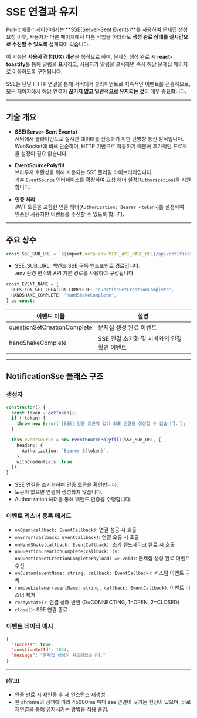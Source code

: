 # SSE 연결과 유지

Pull-it 애플리케이션에서는 **SSE(Server-Sent Events)**를 사용하여 문제집 생성 요청 이후, 사용자가 다른 페이지에서 다른 작업을 하더라도 **생성 완료 상태를 실시간으로 수신할 수 있도록** 설계되어 있습니다.

이 기능은 **사용자 경험(UX) 개선**을 목적으로 하며, 문제집 생성 완료 시 **react-toastify**를 통해 알림을 표시하고, 사용자가 알림을 클릭하면 즉시 해당 문제집 페이지로 이동하도록 구현됩니다.

SSE는 단일 HTTP 연결을 통해 서버에서 클라이언트로 지속적인 이벤트를 전송하므로, 모든 페이지에서 해당 연결이 **끊기지 않고 일관적으로 유지되는 것**이 매우 중요합니다.

---

## 기술 개요

- **SSE(Server-Sent Events)**  
  서버에서 클라이언트로 실시간 데이터를 전송하기 위한 단방향 통신 방식입니다.  
  WebSocket에 비해 단순하며, HTTP 기반으로 작동하기 때문에 추가적인 프로토콜 설정이 필요 없습니다.

- **EventSourcePolyfill**  
  브라우저 호환성을 위해 사용되는 SSE 폴리필 라이브러리입니다.  
  기본 `EventSource` 인터페이스를 확장하여 요청 헤더 설정(`Authorization`)을 지원합니다.

- **인증 처리**  
  JWT 토큰을 포함한 인증 헤더(`Authorization: Bearer <token>`)를 설정하여  
  인증된 사용자만 이벤트를 수신할 수 있도록 합니다.

---

## 주요 상수

```ts
const SSE_SUB_URL = `${import.meta.env.VITE_API_BASE_URL}/api/notifications/subscribe`;
```
- SSE_SUB_URL: 백엔드 SSE 구독 엔드포인트 경로입니다.  
  .env 환경 변수의 API 기본 경로를 사용하여 구성됩니다.

```ts
const EVENT_NAME = {
  QUESTION_SET_CREATION_COMPLETE: 'questionSetCreationComplete',
  HANDSHAKE_COMPLETE: 'handShakeComplete',
} as const;
```

이벤트 이름 | 설명
--- | ---
questionSetCreationComplete | 문제집 생성 완료 이벤트
handShakeComplete | SSE 연결 초기화 및 서버와의 연결 확인 이벤트

---

## NotificationSse 클래스 구조

### 생성자

```ts
constructor() {
  const token = getToken();
  if (!token) {
    throw new Error('[SSE] 인증 토큰이 없어 SSE 연결을 생성할 수 없습니다.');
  }

  this.eventSource = new EventSourcePolyfill(SSE_SUB_URL, {
    headers: {
      Authorization: `Bearer ${token}`,
    },
    withCredentials: true,
  });
}
```

- SSE 연결을 초기화하며 인증 토큰을 확인합니다.  
- 토큰이 없으면 연결이 생성되지 않습니다.  
- Authorization 헤더를 통해 백엔드 인증을 수행합니다.

### 이벤트 리스너 등록 메서드

- `onOpen(callback: EventCallback)`: 연결 성공 시 호출  
- `onError(callback: EventCallback)`: 연결 오류 시 호출  
- `onHandShake(callback: EventCallback)`: 초기 핸드셰이크 완료 시 호출  
- `onQuestionCreationComplete(callback: (v: onQuestionSetCreationCompletePayload) => void)`: 문제집 생성 완료 이벤트 수신  
- `onCustom(eventName: string, callback: EventCallback)`: 커스텀 이벤트 구독  
- `removeListener(eventName: string, callback: EventCallback)`: 이벤트 리스너 제거  
- `readyState()`: 연결 상태 반환 (0=CONNECTING, 1=OPEN, 2=CLOSED)  
- `close()`: SSE 연결 종료

### 이벤트 데이터 예시

```json
{
  "success": true,
  "questionSetId": 1024,
  "message": "문제집 생성이 완료되었습니다."
}
```

---

#### [참고]
- 인증 만료 시 재인증 후 새 인스턴스 재생성
- 현 chrome의 정책에 따라 45000ms 마다 sse 연결이 끊기는 현상이 있으며, 바로 재연결을 통해 유지시키는 방법을 적용 중임.